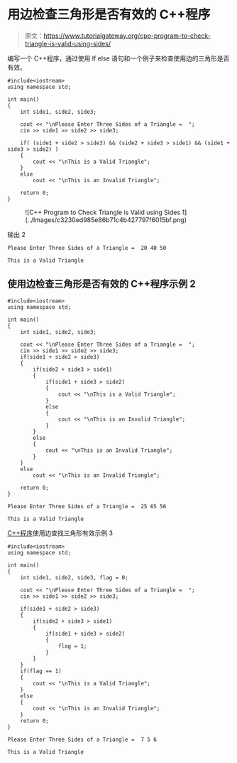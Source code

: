 # 用边检查三角形是否有效的 C++程序

> 原文：<https://www.tutorialgateway.org/cpp-program-to-check-triangle-is-valid-using-sides/>

编写一个 C++程序，通过使用 If else 语句和一个例子来检查使用边的三角形是否有效。

```
#include<iostream>
using namespace std;

int main()
{
	int side1, side2, side3;

	cout << "\nPlease Enter Three Sides of a Triangle =  ";
	cin >> side1 >> side2 >> side3;

	if( (side1 + side2 > side3) && (side2 + side3 > side1) && (side1 + side3 > side2) )
  	{
  		cout << "\nThis is a Valid Triangle";
  	}
  	else
    	cout << "\nThis is an Invalid Triangle";

 	return 0;
}
```

<figure class="wp-block-image size-large">![C++ Program to Check Triangle is Valid using Sides 1](../Images/c3230ed985e86b71c4b427797f6015bf.png)</figure>

输出 2

```
Please Enter Three Sides of a Triangle =  20 40 50

This is a Valid Triangle
```

## 使用边检查三角形是否有效的 C++程序示例 2

```
#include<iostream>
using namespace std;

int main()
{
	int side1, side2, side3;

	cout << "\nPlease Enter Three Sides of a Triangle =  ";
	cin >> side1 >> side2 >> side3;
	if(side1 + side2 > side3)
  	{
  		if(side2 + side3 > side1)
  		{
  			if(side1 + side3 > side2)
  			{
  				cout << "\nThis is a Valid Triangle";			
			}
			else
			{
				cout << "\nThis is an Invalid Triangle";
			}			  
		}
		else
		{
			cout << "\nThis is an Invalid Triangle";
		}
 	}
  	else
    	cout << "\nThis is an Invalid Triangle";

 	return 0;
}
```

```
Please Enter Three Sides of a Triangle =  25 65 56

This is a Valid Triangle
```

[C++程序](https://www.tutorialgateway.org/cpp-programs/)使用边查找三角形有效示例 3

```
#include<iostream>
using namespace std;

int main()
{
	int side1, side2, side3, flag = 0;

	cout << "\nPlease Enter Three Sides of a Triangle =  ";
	cin >> side1 >> side2 >> side3;

	if(side1 + side2 > side3)
  	{
  		if(side2 + side3 > side1)
  		{
  			if(side1 + side3 > side2)
  			{
  				flag = 1;				
			}			  
		}
 	}
 	if(flag == 1)
 	{
 		cout << "\nThis is a Valid Triangle";
	}
	else
	{
		cout << "\nThis is an Invalid Triangle";
	} 
 	return 0;
}
```

```
Please Enter Three Sides of a Triangle =  7 5 6

This is a Valid Triangle
```